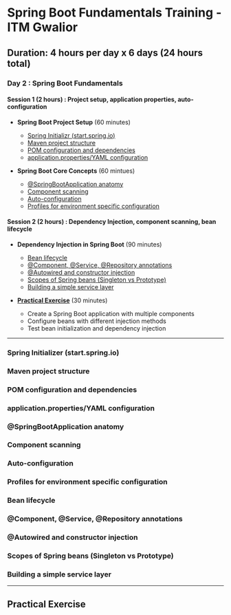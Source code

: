 # Spring Boot Fundamentals Training - ITM Gwalior

## **Duration**: 4 hours per day x 6 days (24 hours total)

### Day 2 : Spring Boot Fundamentals

#### Session 1 (2 hours) : Project setup, application properties, auto-configuration

* **Spring Boot Project Setup** (60 minutes)
	* [Spring Initializr (start.spring.io)](./README.md#spring-initializer-startspringio)
	* [Maven project structure](./README.md#maven-project-structure)
	* [POM configuration and dependencies](./README.md#pom-configuration-and-dependencies)
	* [application.properties/YAML configuration](./README.md#applicationpropertiesyaml-configuration)


* **Spring Boot Core Concepts** (60 mintues)
	* [@SpringBootApplication anatomy](./README.md#springbootapplication-anatomy)
	* [Component scanning](./README.md#component-scanning)
	* [Auto-configuration](./README.md#auto-configuration)
	* [Profiles for environment specific configuration](./README.md#profiles-for-environment-specific-configuration)

#### Session 2 (2 hours) : Dependency Injection, component scanning, bean lifecycle

* **Dependency Injection in Spring Boot** (90 minutes)
	* [Bean lifecycle](./README.md#bean-lifecycle)
	* [@Component, @Service, @Repository annotations](./README.md#component-service-repository-annotations)
	* [@Autowired and constructor injection](./README.md#autowired-and-constructor-injection)
	* [Scopes of Spring beans (Singleton vs Prototype)](./README.md#scopes-of-spring-beans-singleton-vs-prototype)
	* [Building a simple service layer](./README.md#building-a-simple-service-layer)


* [**Practical Exercise**](./README.md#practical-exercise) (30 minutes)
	* Create a Spring Boot application with multiple components
	* Configure beans with different injection methods
	* Test bean initialization and dependency injection


---

### Spring Initializer (start.spring.io)

### Maven project structure

### POM configuration and dependencies

### application.properties/YAML configuration

### @SpringBootApplication anatomy

### Component scanning

### Auto-configuration

### Profiles for environment specific configuration

### Bean lifecycle

### @Component, @Service, @Repository annotations

### @Autowired and constructor injection

### Scopes of Spring beans (Singleton vs Prototype)

### Building a simple service layer

---

## Practical Exercise